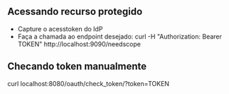 ## Acessando recurso protegido
- Capture o acesstoken do IdP
- Faça a chamada ao endpoint desejado: curl -H "Authorization: Bearer TOKEN" http://localhost:9090/needscope

## Checando token manualmente
curl localhost:8080/oauth/check_token/?token=TOKEN
